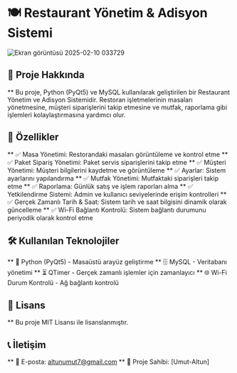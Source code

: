 # 🍽️ Restaurant Yönetim & Adisyon Sistemi

![Ekran görüntüsü 2025-02-10 033729](https://github.com/user-attachments/assets/c438754b-d471-46b8-8eb2-d3bdc08b20a1)

## 📌 Proje Hakkında

** Bu proje, Python (PyQt5) ve MySQL kullanılarak geliştirilen bir Restaurant Yönetim ve Adisyon Sistemidir. Restoran işletmelerinin masaları yönetmesine, müşteri siparişlerini takip etmesine ve mutfak, raporlama gibi işlemleri kolaylaştırmasına yardımcı olur.

## 🚀 Özellikler

** ✅ Masa Yönetimi: Restorandaki masaları görüntüleme ve kontrol etme
** ✅ Paket Sipariş Yönetimi: Paket servis siparişlerini takip etme
** ✅ Müşteri Yönetimi: Müşteri bilgilerini kaydetme ve görüntüleme
** ✅ Ayarlar: Sistem ayarlarını yapılandırma
** ✅ Mutfak Yönetimi: Mutfaktaki siparişleri takip etme
** ✅ Raporlama: Günlük satış ve işlem raporları alma
** ✅ Yetkilendirme Sistemi: Admin ve kullanıcı seviyelerinde erişim kontrolleri
** ✅ Gerçek Zamanlı Tarih & Saat: Sistem tarih ve saat bilgisini dinamik olarak güncelleme
** ✅ Wi-Fi Bağlantı Kontrolü: Sistem bağlantı durumunu periyodik olarak kontrol etme

## 🛠️ Kullanılan Teknolojiler

** 🐍 Python (PyQt5) - Masaüstü arayüz geliştirme
** 🗄️ MySQL - Veritabanı yönetimi
** ⏳ QTimer - Gerçek zamanlı işlemler için zamanlayıcı
** 🌐 Wi-Fi Durum Kontrolü - Ağ bağlantı kontrolü

## 📜 Lisans

** Bu proje MIT Lisansı ile lisanslanmıştır.

## 📞 İletişim

** 📧 E-posta: altunumut7@gmail.com
** 🎯 Proje Sahibi: [Umut-Altun]

